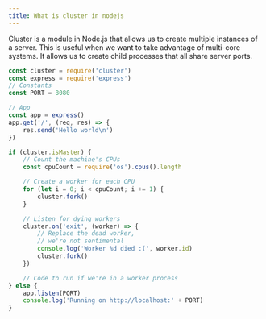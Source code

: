 ```yaml
---
title: What is cluster in nodejs
---
```


Cluster is a module in Node.js that allows us to create multiple instances of a server. This is useful when we want to take advantage of multi-core systems. It allows us to create child processes that all share server ports.

```js
const cluster = require('cluster')
const express = require('express')
// Constants
const PORT = 8080

// App
const app = express()
app.get('/', (req, res) => {
	res.send('Hello world\n')
})

if (cluster.isMaster) {
	// Count the machine's CPUs
	const cpuCount = require('os').cpus().length

	// Create a worker for each CPU
	for (let i = 0; i < cpuCount; i += 1) {
		cluster.fork()
	}

	// Listen for dying workers
	cluster.on('exit', (worker) => {
		// Replace the dead worker,
		// we're not sentimental
		console.log('Worker %d died :(', worker.id)
		cluster.fork()
	})

	// Code to run if we're in a worker process
} else {
	app.listen(PORT)
	console.log('Running on http://localhost:' + PORT)
}
```
